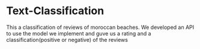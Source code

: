 # Text-Classification

This a classification of reviews of moroccan beaches.
We developed an API to use the model we implement and guve us a rating and a classification(positive or negative) of the reviews
